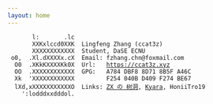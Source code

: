 ```yaml
---
layout: home
---
```


<pre class="highlight">
<code> <span class="c1">      l:       .lc</span>
 <span class="c1">      XXKxlccd0XXK</span>  <span class="kt">Lingfeng Zhang (ccat3z)</span>
 <span class="c1">      XXXXXXXXXXXX</span>  <span class="kt">Student, DaSE ECNU</span>
 <span class="c1">o0,  .Xl.dXXXXx.cX</span>  <span class="kt">Email</span>: fzhang.chn@foxmail.com
 <span class="c1"> O0  .XKkKXXXXKk0X</span>  <span class="kt">Url</span>:   <a href="https://ccat3z.xyz">https://ccat3z.xyz</a>
 <span class="c1"> OO  .XXXXXXXXXXXX</span>  <span class="kt">GPG</span>:   <div style="display: inline-block;vertical-align: top;height: 0;">A784 DBF8 8D71 8B5F A46C <br/>F254 040B D409 F274 BE67</div>
 <span class="c1"> Xk  'XXXXXXXXXXXX</span>     
 <span class="c1"> lXd,xXXXXXXXXXXXO</span>  <span class="kt">Links</span>: <a href="https://zhangxuzone.com/">ZX の 树洞</a>, <a href="https://www.cnblogs.com/k-young/">Kyara</a>, <a herf="https://huiddongzhang.wixsite.com/website">HoniiTro19</a>
 <span class="c1">   ':lodddxxdddol.</span>
</code>
</pre>
